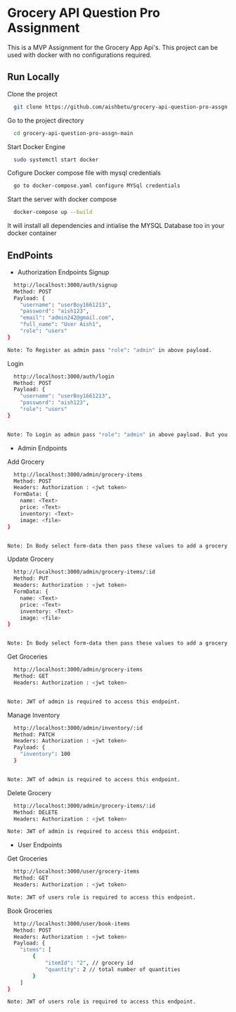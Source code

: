 
# Grocery API Question Pro Assignment

This is a MVP Assignment for the Grocery App Api's. This project can be used with docker with no configurations required.


## Run Locally

Clone the project

```bash
  git clone https://github.com/aishbetu/grocery-api-question-pro-assgn.git
```

Go to the project directory

```bash
  cd grocery-api-question-pro-assgn-main
```

Start Docker Engine

```bash
  sudo systemctl start docker
```
Cofigure Docker compose file with mysql credentials

```bash
  go to docker-compose.yaml configure MYSql credentials
```

Start the server with docker compose

```bash
  docker-compose up --build
```
It will install all dependencies and intialise the MYSQL Database too in your docker container

## EndPoints

- Authorization Endpoints
Signup
```bash
  http://localhost:3000/auth/signup
  Method: POST
  Payload: {
    "username": "userBoy1661213",
    "password": "aish123",
    "email": "admin242@gmail.com",
    "full_name": "User Aish1",
    "role": "users"
}

Note: To Register as admin pass "role": "admin" in above payload.

```
Login
```bash
  http://localhost:3000/auth/login
  Method: POST
  Payload: {
    "username": "userBoy1661213",
    "password": "aish123",
    "role": "users"
}


Note: To Login as admin pass "role": "admin" in above payload. But you must have registered as admin then only it will work.

```
- Admin Endpoints

Add Grocery
```bash
  http://localhost:3000/admin/grocery-items
  Method: POST
  Headers: Authorization : <jwt token>
  FormData: {
    name: <Text>
    price: <Text>
    inventory: <Text>
    image: <file>
}


Note: In Body select form-data then pass these values to add a grocery. JWT of admin is required to access this endpoint.

```
Update Grocery
```bash
  http://localhost:3000/admin/grocery-items/:id
  Method: PUT
  Headers: Authorization : <jwt token>
  FormData: {
    name: <Text>
    price: <Text>
    inventory: <Text>
    image: <file>
}


Note: In Body select form-data then pass these values to add a grocery. JWT of admin is required to access this endpoint.

```
Get Groceries
```bash
  http://localhost:3000/admin/grocery-items
  Method: GET
  Headers: Authorization : <jwt token>


Note: JWT of admin is required to access this endpoint.

```
Manage Inventory
```bash
  http://localhost:3000/admin/inventory/:id
  Method: PATCH
  Headers: Authorization : <jwt token>
  Payload: {
    "inventory": 100
  }


Note: JWT of admin is required to access this endpoint.

```

Delete Grocery
```bash
  http://localhost:3000/admin/grocery-items/:id
  Method: DELETE
  Headers: Authorization : <jwt token>

Note: JWT of admin is required to access this endpoint.

```
- User Endpoints

Get Groceries
```bash
  http://localhost:3000/user/grocery-items
  Method: GET
  Headers: Authorization : <jwt token>

Note: JWT of users role is required to access this endpoint.

```

Book Groceries
```bash
  http://localhost:3000/user/book-items
  Method: POST
  Headers: Authorization : <jwt token>
  Payload: {
    "items": [
        {
            "itemId": "2", // grocery id
            "quantity": 2 // total number of quantities
        }
    ]
}

Note: JWT of users role is required to access this endpoint.

```

